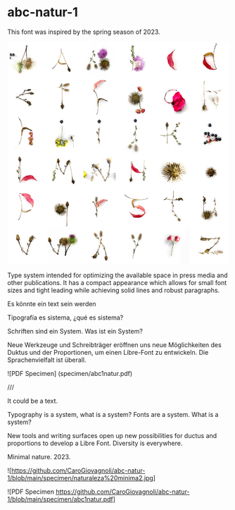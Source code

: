 # abc-natur-1
This font was inspired by the spring season of 2023.

![Naturaleza mínima 2023](specimen/naturalezaminima2.jpg)

Type system intended for optimizing the available space in press media and other publications. It has a compact appearance which allows for small font sizes and tight leading while achieving solid lines and robust paragraphs.

Es könnte ein text sein werden 

Tipografía es sistema, ¿qué es sistema? 

Schriften sind ein System. Was ist ein System?

Neue Werkzeuge und Schreibträger eröffnen uns neue Möglichkeiten des Duktus und der Proportionen, um einen Libre-Font zu entwickeln. Die Sprachenvielfalt ist überall.

![PDF Specimen] (specimen/abc1natur.pdf)

///

It could be a text.

Typography is a system, what is a system?
Fonts are a system. What is a system?

New tools and writing surfaces open up new possibilities for ductus and proportions to develop a Libre Font. Diversity is everywhere.

Minimal nature. 2023.

![https://github.com/CaroGiovagnoli/abc-natur-1/blob/main/specimen/naturaleza%20minima2.jpg]

![PDF Specimen https://github.com/CaroGiovagnoli/abc-natur-1/blob/main/specimen/abc1natur.pdf]
